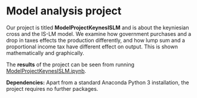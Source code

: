 # Model analysis project

Our project is titled **ModelProjectKeynesISLM** and is about the keyniesian cross and the IS-LM model. We examine how government purchases and a drop in taxes effects the production differently, and how lump sum and a proportional income tax have different effect on output. This is shown mathematically and graphically. 

The **results** of the project can be seen from running [ModelProjectKeynesISLM.ipynb](ModelProjectKeynesISLM.ipynb).

**Dependencies:** Apart from a standard Anaconda Python 3 installation, the project requires no further packages.



